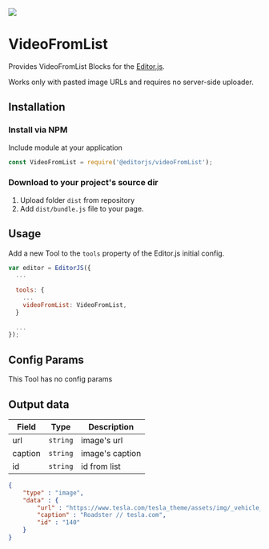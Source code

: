 ![](https://badgen.net/badge/Editor.js/v2.0/blue)

# VideoFromList

Provides VideoFromList Blocks for the [Editor.js](https://editorjs.io).

Works only with pasted image URLs and requires no server-side uploader.

## Installation

### Install via NPM

Include module at your application

```javascript
const VideoFromList = require('@editorjs/videoFromList');
```

### Download to your project's source dir

1. Upload folder `dist` from repository
2. Add `dist/bundle.js` file to your page.

## Usage

Add a new Tool to the `tools` property of the Editor.js initial config.

```javascript
var editor = EditorJS({
  ...
  
  tools: {
    ...
    videoFromList: VideoFromList,
  }
  
  ...
});
```

## Config Params

This Tool has no config params

## Output data

| Field          | Type      | Description                     |
| -------------- | --------- | ------------------------------- |
| url            | `string`  | image's url                     |
| caption        | `string`  | image's caption                 |
| id     | `string` | id from list             |


```json
{
    "type" : "image",
    "data" : {
        "url" : "https://www.tesla.com/tesla_theme/assets/img/_vehicle_redesign/roadster_and_semi/roadster/hero.jpg",
        "caption" : "Roadster // tesla.com",
        "id" : "140"
    }
}
```
